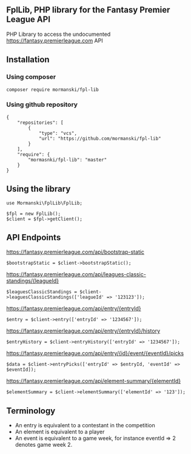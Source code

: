 FplLib, PHP library for the Fantasy Premier League API
-------------------------------------------------------

PHP Library to access the undocumented https://fantasy.premierleague.com API

## Installation

### Using composer

    composer require mormanski/fpl-lib

### Using github repository

    {
        "repositories": [
            {
                "type": "vcs",
                "url": "https://github.com/mormanski/fpl-lib"
            }
        ],
        "require": {
            "mormasnki/fpl-lib": "master"
        }
    }

## Using the library

    use Mormanski\FplLib\FplLib;

    $fpl = new FplLib();
    $client = $fpl->getClient();

## API Endpoints

https://fantasy.premierleague.com/api/bootstrap-static
    
    $bootstrapStatic = $client->bootstrapStatic();

https://fantasy.premierleague.com/api/leagues-classic-standings/{leagueId}

    $leaguesClassicStandings = $client->leaguesClassicStandings(['leagueId' => '123123']);

https://fantasy.premierleague.com/api/entry/{entryId}
        
    $entry = $client->entry(['entryId' => '1234567']);

https://fantasy.premierleague.com/api/entry/{entryId}/history

    $entryHistory = $client->entryHistory(['entryId' => '1234567']);
    
https://fantasy.premierleague.com/api/entry/{id}/event/{eventId}/picks

    $data = $client->entryPicks(['entryId' => $entryId, 'eventId' => $eventId]);

https://fantasy.premierleague.com/api/element-summary/{elementId}

    $elementSummary = $client->elementSummary(['elementId' => '123']);
    
## Terminology

* An entry is equivalent to a contestant in the competition
* An element is equivalent to a player
* An event is equivalent to a game week, for instance eventId => 2 denotes game week 2.